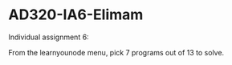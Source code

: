 # AD320-IA6-Elimam


Individual assignment 6:

From the learnyounode menu, pick 7 programs out of 13 to solve.

